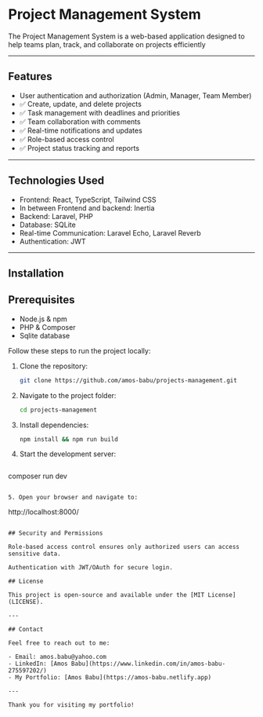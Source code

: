 # Project Management System

The Project Management System is a web-based application designed to help teams plan, track, and collaborate on projects efficiently

---

## Features
-  User authentication and authorization (Admin, Manager, Team Member)
- ✅ Create, update, and delete projects
- ✅ Task management with deadlines and priorities
- ✅ Team collaboration with comments
- ✅ Real-time notifications and updates
- ✅ Role-based access control
- ✅ Project status tracking and reports

---

## Technologies Used

- Frontend: React, TypeScript, Tailwind CSS
- In between Frontend and backend: Inertia
- Backend: Laravel, PHP
- Database: SQLite
- Real-time Communication: Laravel Echo, Laravel Reverb
- Authentication: JWT


---

## Installation

## Prerequisites

- Node.js & npm
- PHP & Composer
- Sqlite database

Follow these steps to run the project locally:

1. Clone the repository:
   ```bash
   git clone https://github.com/amos-babu/projects-management.git
   ```

2. Navigate to the project folder:
   ```bash
   cd projects-management
   ```

3. Install dependencies:
   ```bash
   npm install && npm run build
   ```

4. Start the development server:
   ```bash
  composer run dev
   ```

5. Open your browser and navigate to:
   ```
   http://localhost:8000/
   ```

## Security and Permissions

Role-based access control ensures only authorized users can access sensitive data.

Authentication with JWT/OAuth for secure login.

## License

This project is open-source and available under the [MIT License](LICENSE).

---

## Contact

Feel free to reach out to me:

- Email: amos.babu@yahoo.com
- LinkedIn: [Amos Babu](https://www.linkedin.com/in/amos-babu-275597202/)
- My Portfolio: [Amos Babu](https://amos-babu.netlify.app)

---

Thank you for visiting my portfolio!

